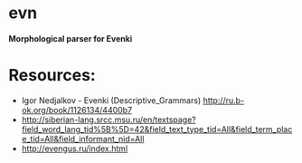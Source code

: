 # evn
#### Morphological parser for Evenki

# Resources:
* Igor Nedjalkov - Evenki (Descriptive_Grammars) http://ru.b-ok.org/book/1126134/4400b7
* http://siberian-lang.srcc.msu.ru/en/textspage?field_word_lang_tid%5B%5D=42&field_text_type_tid=All&field_term_place_tid=All&field_informant_nid=All
* http://evengus.ru/index.html

